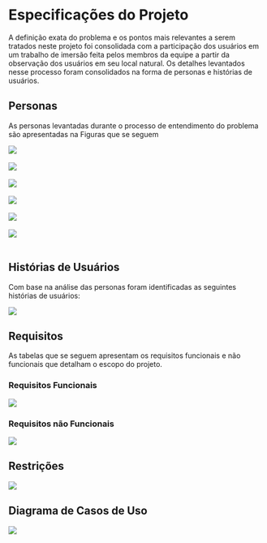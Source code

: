 # Especificações do Projeto

A definição exata do problema e os pontos mais relevantes a serem tratados neste projeto foi consolidada com a participação dos usuários em um trabalho de imersão feita pelos membros da equipe a partir da observação dos usuários em seu local natural. Os detalhes levantados nesse processo foram consolidados na forma de personas e histórias de usuários. 

## Personas


As personas levantadas durante o processo de entendimento do problema são apresentadas na Figuras que se seguem 


<img src="img/persona_Marina.png"><br><br>
<img src="img/Persona_Ana.png"><br><br>
<img src="img/Persona_Carlos_Daniel.png"><br><br>
<img src="img/Persona_Giovana.png"><br> <br>
<img src="img/Persona_Luis_Felipe.png"><br><br>
<img src="img/persona_Samirasantos.png"><br><br> 

## Histórias de Usuários

Com base na análise das personas foram identificadas as seguintes histórias de usuários:

<img src="img/historias_usuários.png"><br>



## Requisitos

As tabelas que se seguem apresentam os requisitos funcionais e não funcionais que detalham o escopo do projeto.

### Requisitos Funcionais

<img src="img/requisitos_funcionais.png"><br>




### Requisitos não Funcionais


<img src="img/requisitos_nao_funcionais.png"><br>



## Restrições

<img src="img/restriscoes.png"><br>



## Diagrama de Casos de Uso


<img src="img/diagrama__casos_uso.png">

